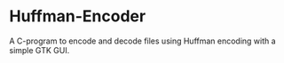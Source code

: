 # Huffman-Encoder
A C-program to encode and decode files using Huffman encoding with a simple GTK GUI.
